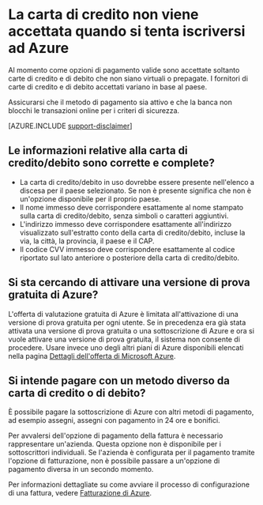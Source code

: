 <properties
	pageTitle="La carta di credito non viene accettata quando si tenta iscriversi ad Azure | Microsoft Azure"
	description="Vengono illustrate le cause più comuni dei problemi relativi all'iscrizione a Microsoft Azure con una carta di credito o di debito."
	services="billing"
	documentationCenter=""
	authors="jiangchen79"
	manager="felixwu"
	editor=""
	tags="top-support-issue"/>

<tags
	ms.service="billing"
	ms.workload="na"
	ms.tgt_pltfrm="ibiza"
	ms.devlang="na"
	ms.topic="article"
	ms.date="05/18/2016"
	ms.author="cjiang"/>

# La carta di credito non viene accettata quando si tenta iscriversi ad Azure
Al momento come opzioni di pagamento valide sono accettate soltanto carte di credito e di debito che non siano virtuali o prepagate. I fornitori di carte di credito e di debito accettati variano in base al paese.

Assicurarsi che il metodo di pagamento sia attivo e che la banca non blocchi le transazioni online per i criteri di sicurezza.

[AZURE.INCLUDE [support-disclaimer](../includes/support-disclaimer.md)]

## Le informazioni relative alla carta di credito/debito sono corrette e complete?
- La carta di credito/debito in uso dovrebbe essere presente nell'elenco a discesa per il paese selezionato. Se non è presente significa che non è un'opzione disponibile per il proprio paese.
- Il nome immesso deve corrispondere esattamente al nome stampato sulla carta di credito/debito, senza simboli o caratteri aggiuntivi.
- L'indirizzo immesso deve corrispondere esattamente all'indirizzo visualizzato sull'estratto conto della carta di credito/debito, incluse la via, la città, la provincia, il paese e il CAP.
- Il codice CVV immesso deve corrispondere esattamente al codice riportato sul lato anteriore o posteriore della carta di credito/debito.

## Si sta cercando di attivare una versione di prova gratuita di Azure?
L'offerta di valutazione gratuita di Azure è limitata all'attivazione di una versione di prova gratuita per ogni utente. Se in precedenza era già stata attivata una versione di prova gratuita o una sottoscrizione di Azure e ora si vuole attivare una versione di prova gratuita, il sistema non consente di procedere. Usare invece uno degli altri piani di Azure disponibili elencati nella pagina [Dettagli dell'offerta di Microsoft Azure](https://azure.microsoft.com/support/legal/offer-details/).

## Si intende pagare con un metodo diverso da carta di credito o di debito?
È possibile pagare la sottoscrizione di Azure con altri metodi di pagamento, ad esempio assegni, assegni con pagamento in 24 ore e bonifici.

Per avvalersi dell'opzione di pagamento della fattura è necessario rappresentare un'azienda. Questa opzione non è disponibile per i sottoscrittori individuali. Se l'azienda è configurata per il pagamento tramite l'opzione di fatturazione, non è possibile passare a un'opzione di pagamento diversa in un secondo momento.

Per informazioni dettagliate su come avviare il processo di configurazione di una fattura, vedere [Fatturazione di Azure](https://azure.microsoft.com/pricing/invoicing/).

<!---HONumber=AcomDC_0518_2016-->